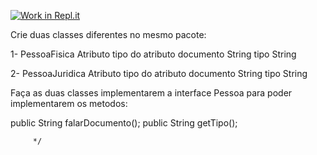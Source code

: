 [![Work in Repl.it](https://classroom.github.com/assets/work-in-replit-14baed9a392b3a25080506f3b7b6d57f295ec2978f6f33ec97e36a161684cbe9.svg)](https://classroom.github.com/online_ide?assignment_repo_id=4275652&assignment_repo_type=AssignmentRepo)

Crie duas classes diferentes no mesmo pacote:

1-
PessoaFisica
Atributo			tipo do atributo
documento			String
tipo				String

2-
PessoaJuridica
Atributo			tipo do atributo
documento			String
tipo				String

Faça as duas classes implementarem a interface Pessoa
para poder implementarem os metodos:

public String falarDocumento();
public String getTipo();




		 */